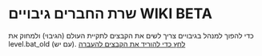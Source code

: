 # שרת החברים גיבויים WIKI BETA
כדי להפוך למנהל בגיבויים צריך לשים את הקבצים לתקיית העולם (הגיבוי) ולמחוק את level.bat_old (עם יש).
[לחץ כדי להוריד את הקבצים להעברה](https://github.com/Ori201/Friends-server-backups/files/12294484/default.zip)
